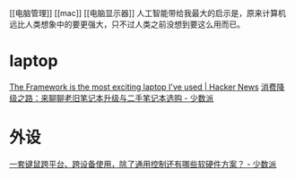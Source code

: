[[电脑管理]]
[[mac]]
[[电脑显示器]]
人工智能带给我最大的启示是，原来计算机远比人类想象中的要更强大，只不过人类之前没想到要这么用而已。

# laptop
[The Framework is the most exciting laptop I've used | Hacker News](https://news.ycombinator.com/item?id=28606962)
[消费降级之路：来聊聊老旧笔记本升级与二手笔记本选购 - 少数派](https://sspai.com/post/71260)

# 外设
[一套键鼠跨平台、跨设备使用，除了通用控制还有哪些软硬件方案？ - 少数派](https://sspai.com/post/72143)
